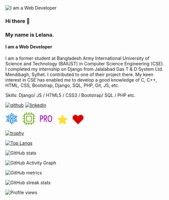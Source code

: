 ![I am a Web Developer](https://scontent.fzyl1-1.fna.fbcdn.net/v/t39.30808-6/270230853_1622285938104853_928168759000225092_n.jpg?_nc_cat=108&ccb=1-7&_nc_sid=5f2048&_nc_eui2=AeGVG8rAVOtGQpPCGvFogGlAze2pNu6GBgfN7ak27oYGByr55SBH21SI_g9eUK5Nng-fH8PG-MwAT4mrIbFsZ6WF&_nc_ohc=m_8Bu11FnDQQ7kNvgH0d7ud&_nc_ht=scontent.fzyl1-1.fna&oh=00_AYDkGC7LlibbqWxkH1eNvCwlAJFSKz7T6L1mQIVCVT0CfQ&oe=6670F7C1)



### Hi there 👋
### My name is Lelana.
#### I am a Web Developer


I am a former student at Bangladesh Army International University of Science and Technology (BAIUST) in Computer Science Engineering (CSE). I completed my internship on Django from Jalalabad Gas T & D System Ltd.  Mendibagh, Sylhet.  I contributed to one of their project there. My keen interest in CSE has enabled me to develop a good knowledge of C, C++, HTML, CSS, Bootstrap, Django, SQL, PHP, Git, JS, etc.

Skills: Django/ JS / HTML5 / CSS3 / Bootstrap/ SQL / PHP etc.



[<img src='https://cdn.jsdelivr.net/npm/simple-icons@3.0.1/icons/github.svg' alt='github' height='40'>](https://github.com/mstlelanakhatun)  [<img src='https://cdn.jsdelivr.net/npm/simple-icons@3.0.1/icons/linkedin.svg' alt='linkedin' height='40'>](https://www.linkedin.com/in/mstlelanakhatun/)  

<a href='https://archiveprogram.github.com/'><img src='https://raw.githubusercontent.com/acervenky/animated-github-badges/master/assets/acbadge.gif' width='40' height='40'></a> <a href='https://docs.github.com/en/developers'><img src='https://raw.githubusercontent.com/acervenky/animated-github-badges/master/assets/devbadge.gif' width='40' height='40'></a> <a href='https://github.com/pricing'><img src='https://raw.githubusercontent.com/acervenky/animated-github-badges/master/assets/pro.gif' width='40' height='40'></a> <a href='https://stars.github.com/'><img src='https://raw.githubusercontent.com/acervenky/animated-github-badges/master/assets/starbadge.gif' width='35' height='35'></a> <a href='https://docs.github.com/en/github/supporting-the-open-source-community-with-github-sponsors'><img src='https://raw.githubusercontent.com/acervenky/animated-github-badges/master/assets/sponsorbadge.gif' width='35' height='35'></a> 

[![trophy](https://github-profile-trophy.vercel.app/?username=mstlelanakhatun)](https://github.com/ryo-ma/github-profile-trophy)

[![Top Langs](https://github-readme-stats.vercel.app/api/top-langs/?username=mstlelanakhatun)](https://github.com/anuraghazra/github-readme-stats)

![GitHub stats](https://github-readme-stats.vercel.app/api?username=mstlelanakhatun&show_icons=true&count_private=true)  

![GitHub Activity Graph](https://activity-graph.herokuapp.com/graph?username=mstlelanakhatun)  

![GitHub metrics](https://metrics.lecoq.io/mstlelanakhatun)  

![GitHub streak stats](https://github-readme-streak-stats.herokuapp.com/?user=mstlelanakhatun)  

![Profile views](https://gpvc.arturio.dev/mstlelanakhatun)  
